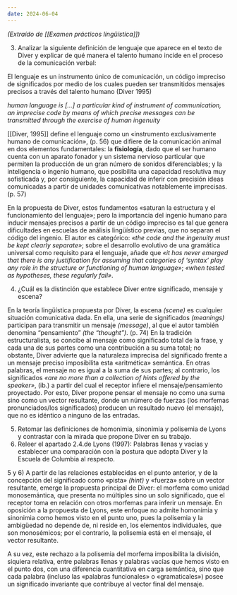 ```yaml
---
date: 2024-06-04
---
```

_(Extraído de [[Examen prácticos lingüística]])_

3) Analizar la siguiente definición de lenguaje que aparece en el texto de Diver y explicar de qué manera el talento humano incide en el proceso de la comunicación verbal:

El lenguaje es un instrumento único de comunicación, un código impreciso de significados por medio de los cuales pueden ser transmitidos mensajes precisos a través del talento humano (Diver 1995)

_human language is […] a particular kind of instrument of communication, an imprecise code by means of which precise messages can be transmitted through the exercise of human ingenuity_

[[Diver, 1995]] define el lenguaje como un «instrumento exclusivamente humano de comunicación», (p. 56) que difiere de la comunicación animal en dos elementos fundamentales: la **fisiología**, dado que el ser humano cuenta con un aparato fonador y un sistema nervioso particular que permiten la producción de un gran número de sonidos diferenciables; y la inteligencia o ingenio humano, que posibilita una capacidad resolutiva muy sofisticada y, por consiguiente, la capacidad de inferir con precisión ideas comunicadas a partir de unidades comunicativas notablemente imprecisas. (p. 57)

En la propuesta de Diver, estos fundamentos «saturan la estructura y el funcionamiento del lenguaje»; pero la importancia del ingenio humano para inducir mensajes precisos a partir de un código impreciso es tal que genera dificultades en escuelas de análisis lingüístico previas, que no separan el código del ingenio. El autor es categórico: _«the code and the ingenuity must be kept clearly separate»_; sobre el desarrollo evolutivo de una gramática universal como requisito para el lenguaje, añade que _«it has never emerged that there is any justification for assuming that categories of ‘syntax’ play any role in the structure or functioning of human language»_; _«when tested as hypotheses, these regularly fail»_.

4) ¿Cuál es la distinción que establece Diver entre significado, mensaje y escena?

En la teoría lingüística propuesta por Diver, la escena _(scene)_ es cualquier situación comunicativa dada. En ella, una serie de significados _(meanings)_ participan para transmitir un mensaje _(message)_, al que el autor también denomina “pensamiento” _(the “thought”)_. (p. 74) En la tradición estructuralista, se concibe al mensaje como significado total de la frase, y cada una de sus partes como una contribución a su suma total; no obstante, Diver advierte que la naturaleza imprecisa del significado frente a un mensaje preciso imposibilita esta «aritmética» semántica. En otras palabras, el mensaje no es igual a la suma de sus partes; al contrario, los significados _«are no more than a collection of hints offered by the speaker»_, (ib.) a partir del cual el receptor infiere el mensaje/pensamiento proyectado. Por esto, Diver propone pensar el mensaje no como una suma sino como un vector resultante, donde un número de fuerzas (los morfemas pronunciados/los significados) producen un resultado nuevo (el mensaje), que no es idéntico a ninguno de las entradas.

5) Retomar las definiciones de homonimia, sinonimia y polisemia de Lyons y contrastar con la mirada que propone Diver en su trabajo.
6) Releer el apartado 2.4.de Lyons (1997): Palabras llenas y vacías y establecer una comparación con la postura que adopta Diver y la Escuela de Columbia al respecto.

5 y 6) A partir de las relaciones establecidas en el punto anterior, y de la concepción del significado como «pista» _(hint)_ y «fuerza» sobre un vector resultante, emerge la propuesta principal de Diver: el morfema como unidad monosemántica, que presenta no múltiples sino un solo significado, que el receptor toma en relación con otros morfemas para inferir un mensaje. En oposición a la propuesta de Lyons, este enfoque no admite homonimia y sinonimia como hemos visto en el punto uno, pues la polisemia y la ambigüedad no depende de, ni reside en, los elementos individuales, que son monosémicos; por el contrario, la polisemia está en el mensaje, el vector resultante.

A su vez, este rechazo a la polisemia del morfema imposibilita la división, siquiera relativa, entre palabras llenas y palabras vacías que hemos visto en el punto dos, con una diferencia cuantitativa en carga semántica, sino que cada palabra (incluso las «palabras funcionales» o «gramaticales») posee un significado invariante que contribuye al vector final del mensaje.